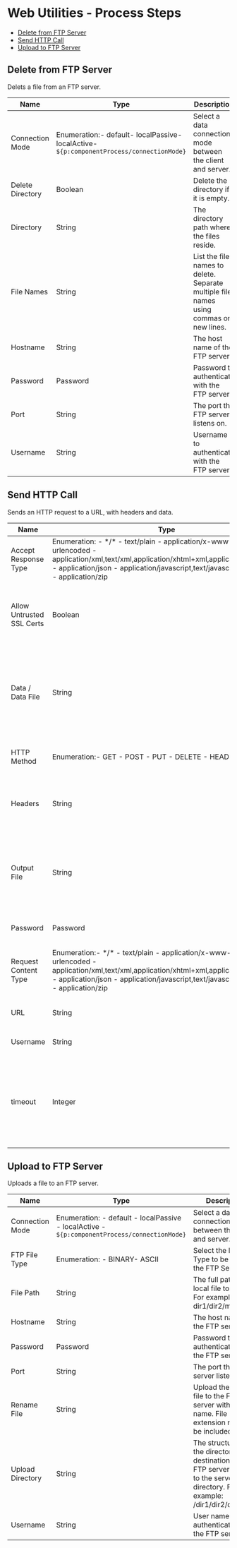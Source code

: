 # Web Utilities - Process Steps

* [Delete from FTP Server](#delete_from_ftp_server)
* [Send HTTP Call](#send_http_call)
* [Upload to FTP Server](#upload_to_ftp_server)

## Delete from FTP Server


Delets a file from an FTP server.

| Name | Type | Description                                                                                                          | Required |
| ---- | ---- | -------------------------------------------------------------------------------------------------------------------- | -------- |
| Connection Mode | Enumeration:- default- localPassive- localActive- `${p:componentProcess/connectionMode}`| Select a data connection mode between the client and server. | No |
| Delete Directory | Boolean | Delete the directory if it is empty. | No |
| Directory | String | The directory path where the files reside. | Yes |
| File Names | String | List the file names to delete. Separate multiple file names using commas or new lines. | No |
| Hostname | String | The host name of the FTP server. | Yes |
| Password | Password | Password to authenticate with the FTP server. | Yes |
| Port | String | The port the FTP server listens on. | Yes |
| Username | String | Username to authenticate with the FTP server. | Yes |

## Send HTTP Call


Sends an HTTP request to a URL, with headers and data.

| Name | Type | Description                                                                                                          | Required |
| ---- | ---- | -------------------------------------------------------------------------------------------------------------------- | -------- |
| Accept Response Type | Enumeration: - \*/\* - text/plain - application/x-www-form-urlencoded - application/xml,text/xml,application/xhtml+xml,application/atom+xml - application/json - application/javascript,text/javascript - text/html - application/zip| Select the accept type. If there is no accept type, select ANY. | No |
| Allow Untrusted SSL Certs | Boolean | If selected, HTTPS requests to sites with untrusted certificates do not fail. | No |
| Data / Data File | String | The data to send with the HTTP request. Specify the data in text format, or specify the name of a file that contains the data. | No |
| HTTP Method | Enumeration:- GET - POST - PUT - DELETE - HEAD - OPTIONS| Select the method to use for the HTTP request. | No |
| Headers | String | A list of request headers, separated by newline characters. | No |
| Output File | String | Specify the name of a file, relative to the working directory or absolute, to use to store the response body. | No |
| Password | Password | Password for basic authentication. | No |
| Request Content Type | Enumeration:- \*/\* - text/plain - application/x-www-form-urlencoded - application/xml,text/xml,application/xhtml+xml,application/atom+xml - application/json - application/javascript,text/javascript - text/html - application/zip| Select the body content type. If there is no request body, select ANY. | No |
| URL | String | The full URL to send the HTTP request. | Yes |
| Username | String | User name for basic authentication. | No |
| timeout | Integer | The HTTP operation will timeout if it does not complete after the time specified here. Default timeout is 5 minutes. | No |


## Upload to FTP Server

Uploads a file to an FTP server.

| Name | Type | Description                                                                                                          | Required |
| ---- | ---- | -------------------------------------------------------------------------------------------------------------------- | -------- |
| Connection Mode | Enumeration: - default - localPassive - localActive - `${p:componentProcess/connectionMode}`| Select a data connection mode between the client and server. | No |
| FTP File Type | Enumeration: - BINARY- ASCII| Select the FTP File Type to be sent to the FTP Server. | No |
| File Path | String | The full path of the local file to upload. For example: dir1/dir2/myFile.zip | Yes |
| Hostname | String | The host name of the FTP server. | Yes |
| Password | Password | Password to authenticate with the FTP server. | Yes |
| Port | String | The port the FTP server listens on. | Yes |
| Rename File | String | Upload the local file to the FTP server with another name. File extension needs to be included. | No |
| Upload Directory | String | The structure for the directory destination on the FTP server, relative to the server root directory. For example: /dir1/dir2/dir3/ | Yes |
| Username | String | User name to authenticate with the FTP server. | Yes |
